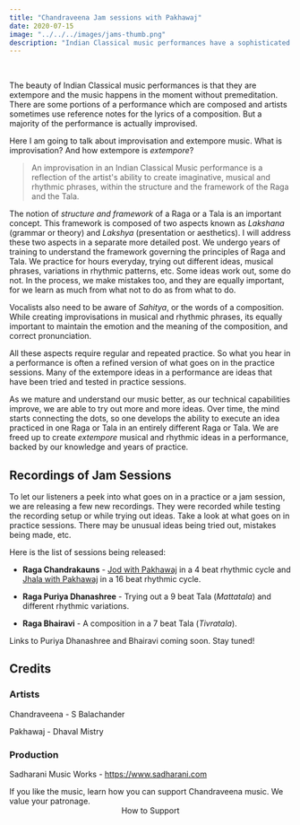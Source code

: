 ```yaml
---
title: "Chandraveena Jam sessions with Pakhawaj"
date: 2020-07-15
image: "../../../images/jams-thumb.png"
description: "Indian Classical music performances have a sophisticated melodic and rhythmic structure. Although there are some portions which are composed, a lot of the music is actually improvised. Yet an artist is able to create beautiful music, as these extempore creations are backed by years of training and understanding. Here is a glimpse into the behind-the-scenes work."
---
```

<you-tube videoid="pZKsxPmA_jc"></you-tube>
<br>

The beauty of Indian Classical music performances is that they are extempore and the music happens in the moment without premeditation. There are some portions of a performance which are composed and artists sometimes use reference notes for the lyrics of a composition. But a majority of the performance is actually improvised.

Here I am going to talk about improvisation and extempore music. What is improvisation? And how extempore is *extempore*?

> An improvisation in an Indian Classical Music performance is a reflection of the artist's ability to create imaginative, musical and rhythmic phrases, within the structure and the framework of the Raga and the Tala. 

The notion of *structure and framework* of a Raga or a Tala is an important concept. This framework is composed of two aspects known as *Lakshana* (grammar or theory) and *Lakshya* (presentation or aesthetics). I will address these two aspects in a separate more detailed post. We undergo years of training to understand the framework governing the principles of Raga and Tala. We practice for hours everyday, trying out different ideas, musical phrases, variations in rhythmic patterns, etc. Some ideas work out, some do not. In the process, we make mistakes too, and they are equally important, for we learn as much from what not to do as from what to do.

Vocalists also need to be aware of *Sahitya*, or the words of a composition. While creating improvisations in musical and rhythmic phrases, its equally important to maintain the emotion and the meaning of the composition, and correct pronunciation.

All these aspects require regular and repeated practice. So what you hear in a performance is often a refined version of what goes on in the practice sessions. Many of the extempore ideas in a performance are ideas that have been tried and tested in practice sessions. 

As we mature and understand our music better, as our technical capabilities improve, we are able to try out more and more ideas. Over time, the mind starts connecting the dots, so one develops the ability to execute an idea practiced in one Raga or Tala in an entirely different Raga or Tala. We are freed up to create *extempore* musical and rhythmic ideas in a performance, backed by our knowledge and years of practice.

## Recordings of Jam Sessions

To let our listeners a peek into what goes on in a practice or a jam session, we are releasing a few new recordings. They were recorded while testing the recording setup or while trying out ideas. Take a look at what goes on in practice sessions. There may be unusual ideas being tried out, mistakes being made, etc.

Here is the list of sessions being released:
* **Raga Chandrakauns** - [Jod with Pakhawaj](https://www.youtube.com/watch?v=pZKsxPmA_jc) in a 4 beat rhythmic cycle and [Jhala with Pakhawaj](https://www.youtube.com/watch?v=J4kmS42nAbU) in a 16 beat rhythmic cycle.

* **Raga Puriya Dhanashree** - Trying out a 9 beat Tala (*Mattatala*) and different rhythmic variations.

* **Raga Bhairavi** - A composition in a 7 beat Tala (*Tivratala*).

<notice-box>
Links to Puriya Dhanashree and Bhairavi coming soon. Stay tuned!
</notice-box>

## Credits
### Artists
Chandraveena - S Balachander

Pakhawaj - Dhaval Mistry

### Production
Sadharani Music Works - https://www.sadharani.com

<notice-box>
If you like the music, learn how you can support Chandraveena music. We value your patronage.
<div style="text-align:center">
<my-button to="/support/">How to Support</my-button>
</div>
</notice-box>
